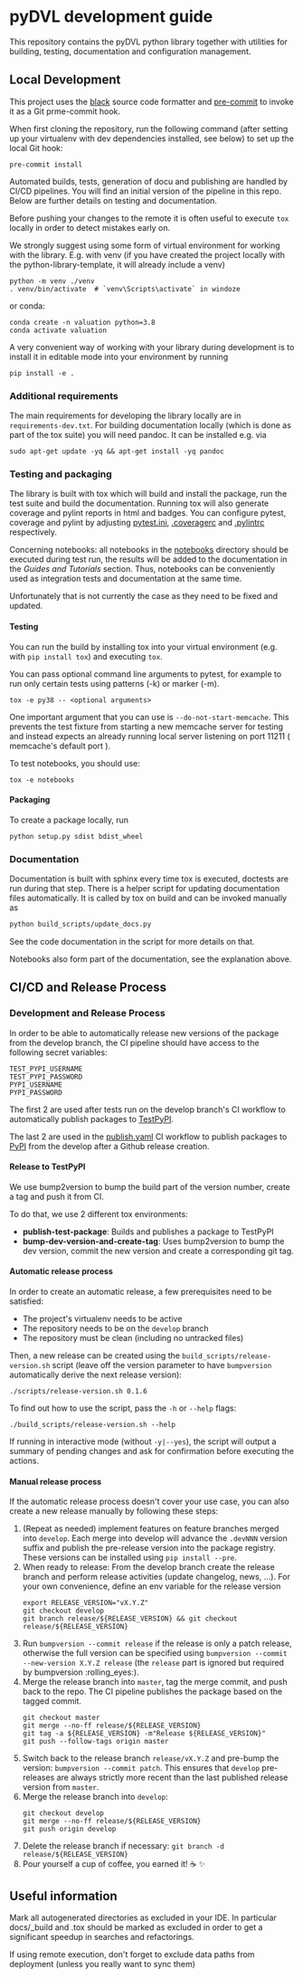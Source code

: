 # pyDVL development guide

This repository contains the pyDVL python library together with utilities
for building, testing, documentation and configuration management.

## Local Development

This project uses the [black](https://github.com/psf/black) source code formatter
and [pre-commit](https://pre-commit.com/) to invoke it as a Git prme-commit hook.

When first cloning the repository, run the following command (after
setting up your virtualenv with dev dependencies installed, see below) to set up
the local Git hook:

```shell script
pre-commit install
```

Automated builds, tests, generation of docu and publishing are handled by CI/CD
pipelines. You will find an initial version of the pipeline in this repo. Below
are further details on testing and documentation.

Before pushing your changes to the remote it is often useful to execute `tox`
locally in order to detect mistakes early on.

We strongly suggest using some form of virtual environment for working with the
library. E.g. with venv (if you have created the project locally with the
python-library-template, it will already include a venv)

```shell script
python -m venv ./venv
. venv/bin/activate  # `venv\Scripts\activate` in windoze
```

or conda:

```shell script
conda create -n valuation python=3.8
conda activate valuation
```

A very convenient way of working with your library during development is to
install it in editable mode into your environment by running

```shell script
pip install -e .
```


### Additional requirements

The main requirements for developing the library locally are in
`requirements-dev.txt`. For building documentation locally (which is done as
part of the tox suite) you will need pandoc. It can be installed e.g. via

```shell script
sudo apt-get update -yq && apt-get install -yq pandoc
```

### Testing and packaging

The library is built with tox which will build and install the package, run the
test suite and build the documentation. Running tox will also generate coverage
and pylint reports in html and badges. You can configure pytest, coverage and
pylint by adjusting [pytest.ini](pytest.ini), [.coveragerc](.coveragerc) and
[.pylintrc](.pylintrc) respectively.

Concerning notebooks: all notebooks in the [notebooks](notebooks) directory should
be executed during test run, the results will be added to the documentation in the
_Guides and Tutorials_ section. Thus, notebooks can be conveniently used as integration tests and documentation at the same time.

Unfortunately that is not currently the case as they need to be fixed and updated.

#### Testing

You can run the build by installing tox into your virtual environment (e.g. with
`pip install tox`) and executing `tox`.

You can pass optional command line arguments to pytest, for example to run only certain tests using patterns (-k) or marker (-m).

`tox -e py38 -- <optional arguments>`

One important argument that you can use is `--do-not-start-memcache`. This prevents
the test fixture from starting a new memcache server for testing and instead expects
an already running local server listening on port 11211 ( memcache's default port ).

To test notebooks, you should use:

```shell
tox -e notebooks
```

#### Packaging

To create a package locally, run
```shell script
python setup.py sdist bdist_wheel
```

### Documentation

Documentation is built with sphinx every time tox is executed, doctests are run
during that step. There is a helper script for updating documentation files
automatically. It is called by tox on build and can be invoked manually as

```bash
python build_scripts/update_docs.py
```
See the code documentation in the script for more details on that.

Notebooks also form part of the documentation, see the explanation above.


## CI/CD and Release Process

### Development and Release Process

In order to be able to automatically release new versions of the package from
the develop branch, the CI pipeline should have access to the following
secret variables:

```
TEST_PYPI_USERNAME
TEST_PYPI_PASSWORD
PYPI_USERNAME
PYPI_PASSWORD
```

The first 2 are used after tests run on the develop branch's CI workflow 
to automatically publish packages to [TestPyPI](https://test.pypi.org/).

The last 2 are used in the [publish.yaml](.github/workflows/publish.yaml) CI workflow
to publish packages to [PyPI](https://pypi.org/) from the develop after a Github release creation.

#### Release to TestPyPI

We use bump2version to bump the build part of the version number, 
create a tag and push it from CI.

To do that, we use 2 different tox environments:

- **publish-test-package**: Builds and publishes a package to TestPyPI
- **bump-dev-version-and-create-tag**: Uses bump2version to bump the dev version, 
  commit the new version and create a corresponding git tag.

#### Automatic release process

In order to create an automatic release, a few prerequisites need to be
satisfied:

- The project's virtualenv needs to be active
- The repository needs to be on the `develop` branch
- The repository must be clean (including no untracked files)

Then, a new release can be created using the `build_scripts/release-version.sh`
script (leave off the version parameter to have `bumpversion` automatically
derive the next release version):

```shell script
./scripts/release-version.sh 0.1.6
```

To find out how to use the script, pass the `-h` or `--help` flags:

```shell script
./build_scripts/release-version.sh --help
```

If running in interactive mode (without `-y|--yes`), the script will output a
summary of pending changes and ask for confirmation before executing the
actions.

#### Manual release process
If the automatic release process doesn't cover your use case, you can also
create a new release manually by following these steps:

1. (Repeat as needed) implement features on feature branches merged into
  `develop`. Each merge into develop will advance the `.devNNN` version suffix
   and publish the pre-release version into the package registry. These versions
   can be installed using `pip install --pre`.
2. When ready to release: From the develop branch create the release branch and
   perform release activities (update changelog, news, ...). For your own
   convenience, define an env variable for the release version
    ```shell script
    export RELEASE_VERSION="vX.Y.Z"
    git checkout develop
    git branch release/${RELEASE_VERSION} && git checkout release/${RELEASE_VERSION}
    ```
3. Run `bumpversion --commit release` if the release is only a patch release,
   otherwise the full version can be specified using 
   `bumpversion --commit --new-version X.Y.Z release`
   (the `release` part is ignored but required by bumpversion :rolling_eyes:).
4. Merge the release branch into `master`, tag the merge commit, and push back to the repo. 
   The CI pipeline publishes the package based on the tagged commit.
    ```shell script
    git checkout master
    git merge --no-ff release/${RELEASE_VERSION}
    git tag -a ${RELEASE_VERSION} -m"Release ${RELEASE_VERSION}"
    git push --follow-tags origin master
    ```
5. Switch back to the release branch `release/vX.Y.Z` and pre-bump the version:
   `bumpversion --commit patch`. This ensures that `develop` pre-releases are
   always strictly more recent than the last published release version from 
   `master`.
6. Merge the release branch into `develop`:
    ```shell script
    git checkout develop
    git merge --no-ff release/${RELEASE_VERSION}
    git push origin develop
    ```
6. Delete the release branch if necessary: 
   `git branch -d release/${RELEASE_VERSION}`
7. Pour yourself a cup of coffee, you earned it! :coffee: :sparkles:

## Useful information

Mark all autogenerated directories as excluded in your IDE. In particular
docs/_build and .tox should be marked as excluded in order to get a significant
speedup in searches and refactorings.

If using remote execution, don't forget to exclude data paths from deployment
(unless you really want to sync them)
